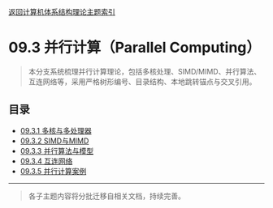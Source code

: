 [返回计算机体系结构理论主题索引](../README.md)

# 09.3 并行计算（Parallel Computing）

> 本分支系统梳理并行计算理论，包括多核处理、SIMD/MIMD、并行算法、互连网络等，采用严格树形编号、目录结构、本地跳转锚点与交叉引用。

## 目录
- [09.3.1 多核与多处理器](./09.3.1_Multicore_and_Multiprocessor.md)
- [09.3.2 SIMD与MIMD](./09.3.2_SIMD_and_MIMD.md)
- [09.3.3 并行算法与模型](./09.3.3_Parallel_Algorithms_and_Models.md)
- [09.3.4 互连网络](./09.3.4_Interconnection_Networks.md)
- [09.3.5 并行计算案例](./09.3.5_Parallel_Computing_Cases.md)

---

> 各子主题内容将分批迁移自相关文档，持续完善。 